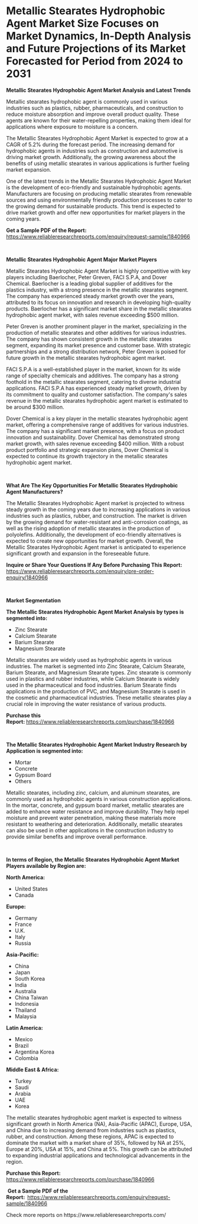 <p><h1>Metallic Stearates Hydrophobic Agent Market Size Focuses on Market Dynamics, In-Depth Analysis and Future Projections of its Market Forecasted for Period from 2024 to 2031</h1></p><p><strong>Metallic Stearates Hydrophobic Agent Market Analysis and Latest Trends</strong></p>
<p><p>Metallic stearates hydrophobic agent is commonly used in various industries such as plastics, rubber, pharmaceuticals, and construction to reduce moisture absorption and improve overall product quality. These agents are known for their water-repelling properties, making them ideal for applications where exposure to moisture is a concern.</p><p>The Metallic Stearates Hydrophobic Agent Market is expected to grow at a CAGR of 5.2% during the forecast period. The increasing demand for hydrophobic agents in industries such as construction and automotive is driving market growth. Additionally, the growing awareness about the benefits of using metallic stearates in various applications is further fueling market expansion.</p><p>One of the latest trends in the Metallic Stearates Hydrophobic Agent Market is the development of eco-friendly and sustainable hydrophobic agents. Manufacturers are focusing on producing metallic stearates from renewable sources and using environmentally friendly production processes to cater to the growing demand for sustainable products. This trend is expected to drive market growth and offer new opportunities for market players in the coming years.</p></p>
<p><strong>Get a Sample PDF of the Report:&nbsp;</strong> <a href="https://www.reliableresearchreports.com/enquiry/request-sample/1840966">https://www.reliableresearchreports.com/enquiry/request-sample/1840966</a></p>
<p>&nbsp;</p>
<p><strong>Metallic Stearates Hydrophobic Agent Major Market Players</strong></p>
<p><p>Metallic Stearates Hydrophobic Agent Market is highly competitive with key players including Baerlocher, Peter Greven, FACI S.P.A, and Dover Chemical. Baerlocher is a leading global supplier of additives for the plastics industry, with a strong presence in the metallic stearates segment. The company has experienced steady market growth over the years, attributed to its focus on innovation and research in developing high-quality products. Baerlocher has a significant market share in the metallic stearates hydrophobic agent market, with sales revenue exceeding $500 million.</p><p>Peter Greven is another prominent player in the market, specializing in the production of metallic stearates and other additives for various industries. The company has shown consistent growth in the metallic stearates segment, expanding its market presence and customer base. With strategic partnerships and a strong distribution network, Peter Greven is poised for future growth in the metallic stearates hydrophobic agent market.</p><p>FACI S.P.A is a well-established player in the market, known for its wide range of specialty chemicals and additives. The company has a strong foothold in the metallic stearates segment, catering to diverse industrial applications. FACI S.P.A has experienced steady market growth, driven by its commitment to quality and customer satisfaction. The company's sales revenue in the metallic stearates hydrophobic agent market is estimated to be around $300 million.</p><p>Dover Chemical is a key player in the metallic stearates hydrophobic agent market, offering a comprehensive range of additives for various industries. The company has a significant market presence, with a focus on product innovation and sustainability. Dover Chemical has demonstrated strong market growth, with sales revenue exceeding $400 million. With a robust product portfolio and strategic expansion plans, Dover Chemical is expected to continue its growth trajectory in the metallic stearates hydrophobic agent market.</p></p>
<p>&nbsp;</p>
<p><strong>What Are The Key Opportunities For Metallic Stearates Hydrophobic Agent Manufacturers?</strong></p>
<p><p>The Metallic Stearates Hydrophobic Agent market is projected to witness steady growth in the coming years due to increasing applications in various industries such as plastics, rubber, and construction. The market is driven by the growing demand for water-resistant and anti-corrosion coatings, as well as the rising adoption of metallic stearates in the production of polyolefins. Additionally, the development of eco-friendly alternatives is expected to create new opportunities for market growth. Overall, the Metallic Stearates Hydrophobic Agent market is anticipated to experience significant growth and expansion in the foreseeable future.</p></p>
<p><strong>Inquire or Share Your Questions If Any Before Purchasing This Report:</strong> <a href="https://www.reliableresearchreports.com/enquiry/pre-order-enquiry/1840966">https://www.reliableresearchreports.com/enquiry/pre-order-enquiry/1840966</a></p>
<p>&nbsp;</p>
<p><strong>Market Segmentation</strong></p>
<p><strong>The Metallic Stearates Hydrophobic Agent Market Analysis by types is segmented into:</strong></p>
<p><ul><li>Zinc Stearate</li><li>Calcium Stearate</li><li>Barium Stearate</li><li>Magnesium Stearate</li></ul></p>
<p><p>Metallic stearates are widely used as hydrophobic agents in various industries. The market is segmented into Zinc Stearate, Calcium Stearate, Barium Stearate, and Magnesium Stearate types. Zinc stearate is commonly used in plastics and rubber industries, while Calcium Stearate is widely used in the pharmaceutical and food industries. Barium Stearate finds applications in the production of PVC, and Magnesium Stearate is used in the cosmetic and pharmaceutical industries. These metallic stearates play a crucial role in improving the water resistance of various products.</p></p>
<p><strong>Purchase this Report:&nbsp;</strong><a href="https://www.reliableresearchreports.com/purchase/1840966">https://www.reliableresearchreports.com/purchase/1840966</a></p>
<p>&nbsp;</p>
<p><strong>The Metallic Stearates Hydrophobic Agent Market Industry Research by Application is segmented into:</strong></p>
<p><ul><li>Mortar</li><li>Concrete</li><li>Gypsum Board</li><li>Others</li></ul></p>
<p><p>Metallic stearates, including zinc, calcium, and aluminum stearates, are commonly used as hydrophobic agents in various construction applications. In the mortar, concrete, and gypsum board market, metallic stearates are added to enhance water resistance and improve durability. They help repel moisture and prevent water penetration, making these materials more resistant to weathering and deterioration. Additionally, metallic stearates can also be used in other applications in the construction industry to provide similar benefits and improve overall performance.</p></p>
<p>&nbsp;</p>
<p><strong>In terms of Region, the Metallic Stearates Hydrophobic Agent Market Players available by Region are:</strong></p>
<p>
    <p> <strong> North America: </strong>
        <ul>
            <li>United States</li>
            <li>Canada</li>
        </ul>
        </p> 
    <p> <strong> Europe: </strong>
        <ul>
            <li>Germany</li>
            <li>France</li>
            <li>U.K.</li>
            <li>Italy</li>
            <li>Russia</li>
        </ul>
        </p> 
    <p> <strong> Asia-Pacific: </strong>
        <ul>
            <li>China</li>
            <li>Japan</li>
            <li>South Korea</li>
            <li>India</li>
            <li>Australia</li>
            <li>China Taiwan</li>
            <li>Indonesia</li>
            <li>Thailand</li>
            <li>Malaysia</li>
        </ul>
        </p> 
    <p> <strong> Latin America: </strong>
        <ul>
            <li>Mexico</li>
            <li>Brazil</li>
            <li>Argentina Korea</li>
            <li>Colombia</li>
        </ul>
        </p> 
    <p> <strong> Middle East & Africa: </strong>
        <ul>
            <li>Turkey</li>
            <li>Saudi</li>
            <li>Arabia</li>
            <li>UAE</li>
            <li>Korea</li>
        </ul>
    </p>
    </p>
<p><p>The metallic stearates hydrophobic agent market is expected to witness significant growth in North America (NA), Asia-Pacific (APAC), Europe, USA, and China due to increasing demand from industries such as plastics, rubber, and construction. Among these regions, APAC is expected to dominate the market with a market share of 35%, followed by NA at 25%, Europe at 20%, USA at 15%, and China at 5%. This growth can be attributed to expanding industrial applications and technological advancements in the region.</p></p>
<p><strong>Purchase this Report: </strong><a href="https://www.reliableresearchreports.com/purchase/1840966">https://www.reliableresearchreports.com/purchase/1840966</a></p>
<p>&nbsp;<strong>Get a Sample PDF of the Report:&nbsp;&nbsp;</strong><a href="https://www.reliableresearchreports.com/enquiry/request-sample/1840966">https://www.reliableresearchreports.com/enquiry/request-sample/1840966</a></p>
<p><strong></strong></p>
<p>Check more reports on https://www.reliableresearchreports.com/</p>